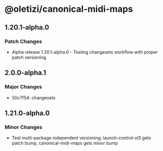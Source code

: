 # @oletizi/canonical-midi-maps

## 1.20.1-alpha.0

### Patch Changes

- Alpha release 1.20.1-alpha.0 - Testing changesets workflow with proper patch versioning

## 2.0.0-alpha.1

### Major Changes

- 50c7f54: changesets

## 1.21.0-alpha.0

### Minor Changes

- Test multi-package independent versioning: launch-control-xl3 gets patch bump, canonical-midi-maps gets minor bump
